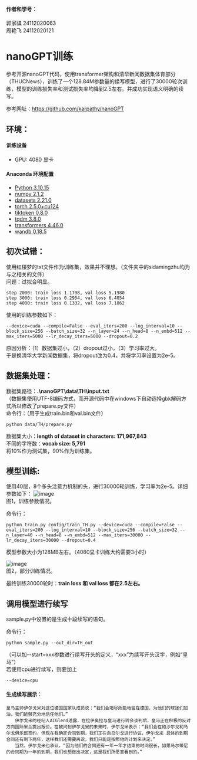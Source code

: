 #### 作者和学号：
郭家祺 24112020063  
周艳飞 24112020121


# nanoGPT训练
参考开源nanoGPT代码，使用transformer架构和清华新闻数据集体育部分（THUCNews），训练了一个128.84M参数量的续写模型，进行了30000轮次训练，模型的训练损失率和测试损失率均降到2.5左右。并成功实现语义明确的续写。

参考网址：https://github.com/karpathy/nanoGPT

## 环境：
#### 训练设备
- GPU: 4080 显卡

#### Anaconda 环境配置
- [Python 3.10.15](https://www.python.org/downloads/release/python-31015/)
- [numpy 2.1.2](https://pypi.org/project/numpy/2.1.2/)
- [datasets 2.21.0](https://pypi.org/project/datasets/2.21.0/)
- [torch 2.5.0+cu124](https://pytorch.org/get-started/previous-versions/)
- [tiktoken 0.8.0](https://pypi.org/project/tiktoken/0.8.0/)
- [tqdm 3.8.0](https://pypi.org/project/tqdm/3.8.0/)
- [transformers 4.46.0](https://pypi.org/project/transformers/4.46.0/)
- [wandb 0.18.5](https://pypi.org/project/wandb/0.18.5/)


## 初次试错：
使用红楼梦的txt文件作为训练集，效果并不理想。（文件夹中的sidamingzhu均为与之相关的文件）  
问题：过拟合明显。 
```
step 2000: train loss 1.1798, val loss 5.1980  
step 3000: train loss 0.2954, val loss 6.4054  
step 4000: train loss 0.1332, val loss 7.1862
```

使用的训练参数如下：
```
--device=cuda --compile=False --eval_iters=200 --log_interval=10 --block_size=256 --batch_size=32 --n_layer=24 --n_head=8 --n_embd=512 --max_iters=5000 --lr_decay_iters=5000 --dropout=0.2
```
原因分析：（1）数据集过小，（2）dropout过小，（3）学习率过大。  
于是换清华大学新闻数据集，将dropout改为0.4，并将学习率设置为2e-5。

## 数据集处理：
数据集路径：**.\nanoGPT\data\TH\input.txt**  
（数据集使用UTF-8编码方式，而开源代码中在windows下自动选择gbk解码方式所以修改了prepare.py文件）  
命令行：（用于生成train.bin和val.bin文件）
```
python data/TH/prepare.py
```
数据集大小：**length of dataset in characters: 171,967,843**  
不同的字符数：**vocab size: 5,791**  
将10%作为测试集，90%作为训练集。

## 模型训练:
使用40层，8个多头注意力机制的头，进行30000轮训练，学习率为2e-5。详细参数如下：
![image](https://github.com/user-attachments/assets/59d66458-ec2a-4d84-be36-b20e5c7bf9f6)  
图1，训练参数情况。

命令行：
```
python train.py config/train_TH.py --device=cuda --compile=False --eval_iters=200 --log_interval=10 --block_size=256 --batch_size=32 --n_layer=40 --n_head=8 --n_embd=512 --max_iters=30000 --lr_decay_iters=30000 --dropout=0.4
```

模型参数大小为128MB左右。（4080显卡训练大约需要3小时）

![image](https://github.com/user-attachments/assets/3fcb9663-a80a-42d3-892e-420f6d896bd7)  
图2，部分训练情况。

最终训练30000轮时：**train loss 和 val loss 都在2.5左右。**  
  
## 调用模型进行续写
sample.py中设置的是生成十段续写的语句。

命令行：
```
python sample.py --out_dir=TH_out
```
（可以加--start=xxx参数进行续写开头的定义，“xxx”为续写开头汉字，例如“皇马”）  
若使用cpu进行续写，则要加上  
```
--device=cpu
```

#### 生成续写展示：
```
皇马主帅伊尔戈米对这位德国国家队成员说：“我们会竭尽所能地留在德国，为他们的球迷们加油，我们能够充分地信任他们。”
　　伊尔戈米的经纪人AIGlend透露，在拉伊奥拉与皇马进行转会谈判后，皇马正在积极的反对方向国际米兰提出报价。在被问到伊尔戈米的未来时，伊尔戈米表示：“我们会在和沙尔戈和马尔戈俱乐部签约，但现在我确定合同到期，我们正在向马尔戈进行协议，伊尔戈米 具体的到期合同还有剩下两年，这样我们还需要再说，我们只能是按照他的计划来决定。”
　　当然，伊尔戈米也承认，“因为他们的合同还有一年一年才结束的时间很长，如果马尔蒂尼的合同期为一年的到期，我们也想做出决定，这是我们所愿意看到的。”
```

